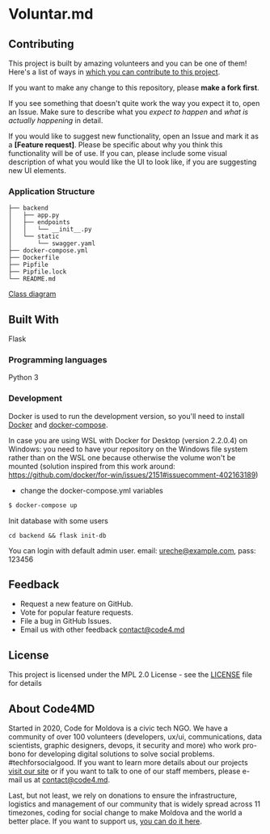 # Voluntar.md

## Contributing

This project is built by amazing volunteers and you can be one of them! Here's a list of ways in [which you can contribute to this project](CONTRIBUTING.md).

If you want to make any change to this repository, please **make a fork first**.

If you see something that doesn't quite work the way you expect it to, open an Issue. Make sure to describe what you _expect to happen_ and _what is actually happening_ in detail.

If you would like to suggest new functionality, open an Issue and mark it as a __[Feature request]__. Please be specific about why you think this functionality will be of use. If you can, please include some visual description of what you would like the UI to look like, if you are suggesting new UI elements. 


### Application Structure

```
├── backend
│   ├── app.py
│   ├── endpoints
│   │   └── __init__.py
│   └── static
│       └── swagger.yaml
├── docker-compose.yml
├── Dockerfile
├── Pipfile
├── Pipfile.lock
└── README.md
```

[Class diagram](ClassDiagram.png)

## Built With

Flask

### Programming languages

Python 3

### Development
Docker is used to run the development version, so you'll need to install [Docker](https://docs.docker.com/install/) and [docker-compose](https://docs.docker.com/compose/install/).

In case you are using WSL with Docker for Desktop (version 2.2.0.4) on Windows: you need to have your repository on the Windows file system rather than on the WSL one because otherwise the volume won't be mounted (solution inspired from this work around: https://github.com/docker/for-win/issues/2151#issuecomment-402163189)

* change the docker-compose.yml variables


```bash
$ docker-compose up
```

Init database with some users
```
cd backend && flask init-db
```

You can login with default admin user. email: ureche@example.com, pass: 123456


## Feedback

* Request a new feature on GitHub.
* Vote for popular feature requests.
* File a bug in GitHub Issues.
* Email us with other feedback contact@code4.md

## License

This project is licensed under the MPL 2.0 License - see the [LICENSE](LICENSE) file for details

## About Code4MD

Started in 2020, Code for Moldova is a civic tech NGO. We have a community of over 100 volunteers (developers, ux/ui, communications, data scientists, graphic designers, devops, it security and more) who work pro-bono for developing digital solutions to solve social problems. #techforsocialgood. If you want to learn more details about our projects [visit our site](https://www.code4.md/) or if you want to talk to one of our staff members, please e-mail us at contact@code4.md.

Last, but not least, we rely on donations to ensure the infrastructure, logistics and management of our community that is widely spread across 11 timezones, coding for social change to make Moldova and the world a better place. If you want to support us, [you can do it here](https://code4.md/).
